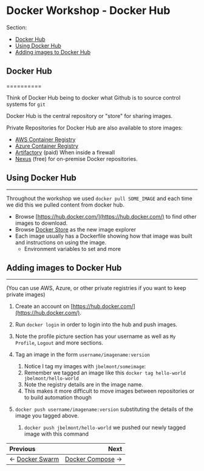 # Docker Workshop - Docker Hub

Section:

* [Docker Hub](#docker-hub)
* [Using Docker Hub](#using-docker-hub)
* [Adding images to Docker Hub](#adding-images-to-docker-hub)

## Docker Hub
==========

Think of Docker Hub being to docker what Github is to source control systems for `git`

Docker Hub is the central repository or "store" for sharing images.

Private Repositories for Docker Hub are also available to store images:

* [AWS Container Registry](https://aws.amazon.com/ecr/)
* [Azure Container Registry](https://azure.microsoft.com/en-us/services/container-registry/)
* [Artifactory](https://www.jfrog.com/artifactory/) (paid) When inside a firewall
* [Nexus](https://www.sonatype.com/nexus-repository-oss) (free) for on-premise Docker repositories.

## Using Docker Hub
----------------

Throughout the workshop we used `docker pull SOME_IMAGE` and each time we did this we pulled content from docker hub.

* Browse [https://hub.docker.com/](https://hub.docker.com/) to find other images to download.
* Browse [Docker Store](https://hub.docker.com/explore/) as the new image explorer
* Each image usually has a Dockerfile showing how that image was built and instructions on using the image.
    * Environment variables to set and more

## Adding images to Docker Hub
--------------------

(You can use AWS, Azure, or other private registries if you want to keep private images)

1. Create an account on [https://hub.docker.com/](https://hub.docker.com/).

2. Run `docker login` in order to login into the hub and push images.

3. Note the profile picture section has your username as well as `My Profile`, `Logout` and more sections.

4. Tag an image in the form `username/imagename:version`
    1. Notice I tag my images with `jbelmont/someimage`:
    2. Remember we tagged an image like this `docker tag hello-world jbelmont/hello-world`
    2. Note the registry details are in the image name.
    3. This makes it more difficult to move images between repositories or to build automation though

5. `docker push username/imagename:version` substituting the details of the image you tagged above.
    1. `docker push jbelmont/hello-world` we pushed our newly tagged image with this command

Previous | Next
:------- | ---:
← [Docker Swarm](../docker-swarm/README.md) | [Docker Compose](../docker-compose/README.md) →

